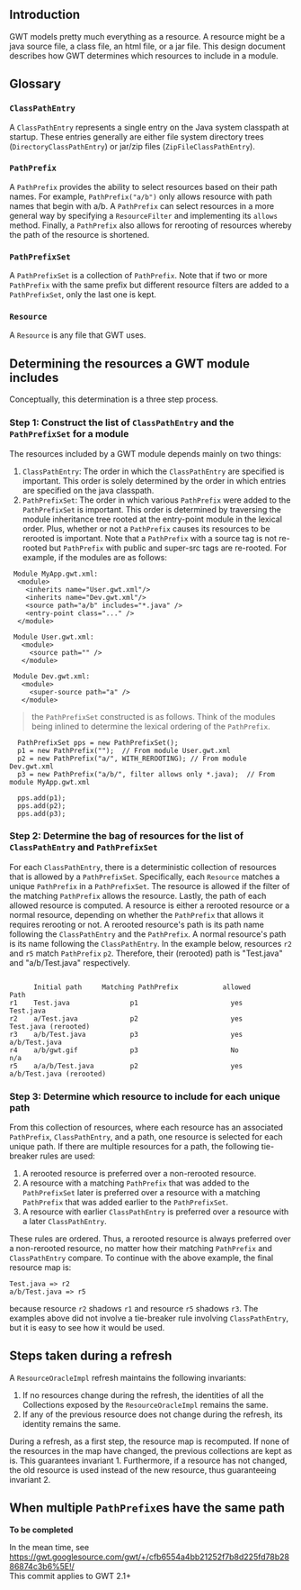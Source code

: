 ## Introduction

GWT models pretty much everything as a resource. A resource might be a java source file, a class file, an html file, or a jar file. This design document describes how GWT determines which resources to include in a module.

## Glossary

### `ClassPathEntry`
A `ClassPathEntry` represents a single entry on the Java system classpath at startup.  These entries generally are either file system directory trees (`DirectoryClassPathEntry`) or jar/zip files (`ZipFileClassPathEntry`).

### `PathPrefix`
A `PathPrefix` provides the ability to select resources based on
their path names. For example, `PathPrefix("a/b")` only allows resource with path names that begin with a/b. A `PathPrefix` can select resources in a more general way by specifying a `ResourceFilter` and implementing its `allows` method. Finally, a `PathPrefix` also allows for rerooting of resources whereby the path of the resource is shortened.

### `PathPrefixSet`
A `PathPrefixSet` is a collection of `PathPrefix`. Note that if two or more `PathPrefix` with the same prefix but different resource filters are added to a `PathPrefixSet`, only the last one is kept.


### `Resource`
A `Resource` is any file that GWT uses.

## Determining the resources a GWT module includes
Conceptually, this determination is a three step process.

### Step 1: Construct the list of `ClassPathEntry` and the `PathPrefixSet` for a module
The resources included by a GWT module depends mainly on two things:
  1. `ClassPathEntry`: The order in which the `ClassPathEntry` are specified is important. This order is solely determined by the order in which entries are specified on the java classpath.
  1. `PathPrefixSet`: The order in which various `PathPrefix` were added to the `PathPrefixSet` is important. This order is determined by traversing the module inheritance tree rooted at the entry-point module in the lexical order. Plus, whether or not a `PathPrefix` causes its resources to be rerooted is important. Note that a `PathPrefix` with a source tag is not re-rooted but `PathPrefix` with public and super-src tags are re-rooted. For example, if the modules are as follows:
```
 Module MyApp.gwt.xml:
  <module>
    <inherits name="User.gwt.xml"/>
    <inherits name="Dev.gwt.xml"/>
    <source path="a/b" includes="*.java" />
    <entry-point class="..." />
  </module>

 Module User.gwt.xml: 
   <module>
     <source path="" />
   </module>

 Module Dev.gwt.xml: 
   <module>
     <super-source path="a" />
   </module>
```

> the `PathPrefixSet` constructed is as follows. Think of the modules being inlined to determine the lexical ordering of the `PathPrefix`.
```
  PathPrefixSet pps = new PathPrefixSet();
  p1 = new PathPrefix("");  // From module User.gwt.xml
  p2 = new PathPrefix("a/", WITH_REROOTING); // From module Dev.gwt.xml
  p3 = new PathPrefix("a/b/", filter allows only *.java);  // From module MyApp.gwt.xml

  pps.add(p1);
  pps.add(p2);
  pps.add(p3);
```

### Step 2: Determine the bag of resources for the list of `ClassPathEntry` and `PathPrefixSet`

For each `ClassPathEntry`, there is a deterministic collection of resources that is allowed by a `PathPrefixSet`. Specifically, each `Resource` matches a unique `PathPrefix` in a `PathPrefixSet`. The resource is allowed if the filter of the matching `PathPrefix` allows the resource. Lastly, the path of each allowed resource is computed. A resource is either a rerooted resource or a normal resource, depending on whether the `PathPrefix` that allows it requires rerooting or not. A rerooted resource's path is its path name following the `ClassPathEntry` and the `PathPrefix`. A normal resource's path is its name following the `ClassPathEntry`. In the example below, resources `r2` and `r5` match `PathPrefix` `p2`. Therefore, their (rerooted) path is "Test.java" and "a/b/Test.java" respectively.


```

      Initial path     Matching PathPrefix           allowed        Path
r1    Test.java               p1                       yes          Test.java
r2    a/Test.java             p2                       yes          Test.java (rerooted)
r3    a/b/Test.java           p3                       yes          a/b/Test.java
r4    a/b/gwt.gif             p3                       No           n/a
r5    a/a/b/Test.java         p2                       yes          a/b/Test.java (rerooted)
```


### Step 3: Determine which resource to include for each unique path
From this collection of resources, where each resource has an associated `PathPrefix`, `ClassPathEntry`, and a path, one resource is selected for each unique path. If there are multiple resources for a path, the following tie-breaker rules are used:
  1. A rerooted resource is preferred over a non-rerooted resource.
  1. A resource with a matching `PathPrefix` that was added to the `PathPrefixSet` later is preferred over a resource with a matching `PathPrefix` that was added earlier to the `PathPrefixSet`.
  1. A resource with earlier `ClassPathEntry` is preferred over a resource with a later `ClassPathEntry`.

These rules are ordered. Thus, a rerooted resource is always preferred over a non-rerooted resource, no matter how their matching `PathPrefix` and `ClassPathEntry` compare. To continue with the above example, the final resource map is:
```
Test.java => r2
a/b/Test.java => r5
```
because resource `r2` shadows `r1` and resource `r5` shadows `r3`. The examples above did not involve a tie-breaker rule involving `ClassPathEntry`, but it is easy to see how it would be used.

## Steps taken during a refresh
A `ResourceOracleImpl` refresh maintains the following invariants:
  1. If no resources change during the refresh,  the identities of all the Collections exposed by the `ResourceOracleImpl` remains the same.
  1. If any of the previous resource does not change during the refresh, its identity remains the same.

During a refresh, as a first step, the resource map is recomputed. If none of the resources in the map have changed, the previous collections are kept as is. This guarantees invariant 1. Furthermore, if a resource has not changed, the old resource is used instead of the new resource, thus guaranteeing invariant 2.

## When multiple `PathPrefix`es have the same path

**To be completed**

In the mean time, see https://gwt.googlesource.com/gwt/+/cfb6554a4bb21252f7b8d225fd78b2886874c3b6%5E!/
<br>This commit applies to GWT 2.1+